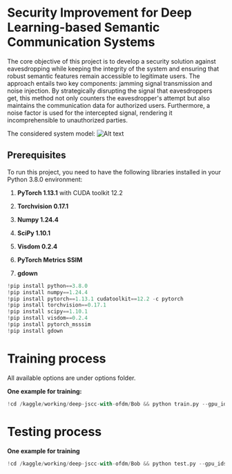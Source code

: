 # Security Improvement for Deep Learning-based Semantic Communication Systems

The core objective of this project is to develop a security solution against eavesdropping while keeping the integrity of the system and ensuring that robust semantic features remain accessible to legitimate users. 
The approach entails two key components: jamming signal transmission and noise injection. 
By strategically disrupting the signal that eavesdroppers get, this method not only counters the eavesdropper's attempt but also maintains the communication data for authorized users. 
Furthermore, a noise factor is used for the intercepted signal, rendering it incomprehensible to unauthorized parties.

The considered system model:
<img title="a title" alt="Alt text" src="Model_Security_SC.jpg)">



## Prerequisites

To run this project, you need to have the following libraries installed in your Python 3.8.0 environment:

1. **PyTorch 1.13.1** with CUDA toolkit 12.2

2. **Torchvision 0.17.1**

3. **Numpy 1.24.4**

4. **SciPy 1.10.1**

5. **Visdom 0.2.4**

6. **PyTorch Metrics SSIM**

7. **gdown**


``` python
!pip install python==3.8.0
!pip install numpy==1.24.4
!pip install pytorch==1.13.1 cudatoolkit==12.2 -c pytorch
!pip install torchvision==0.17.1
!pip install scipy==1.10.1
!pip install visdom==0.2.4
!pip install pytorch_msssim
!pip install gdown
```

# Training process

All available options are under options folder. 

**One example for training:**
``` python
!cd /kaggle/working/deep-jscc-with-ofdm/Bob && python train.py --gpu_ids '0' --feedforward 'EXPLICIT-RES' --N_pilot 2 --n_downsample 2 --C_channel 12 --S 6 --SNR 0 --dataset_mode 'CIFAR10' --n_epochs 200 --n_epochs_decay 200 --lr 1e-3 
```

# Testing process

**One example for training**
``` python
!cd /kaggle/working/deep-jscc-with-ofdm/Bob && python test.py --gpu_ids '0' --feedforward 'EXPLICIT-RES' --N_pilot 2 --n_downsample 2 --C_channel 12 --S 6 --SNR 0 --dataset_mode 'CIFAR10' --output_path './results/' --aspect_ratio 1.0 --phase 'test' --num_test 10000 --how_many_channel 5
```
